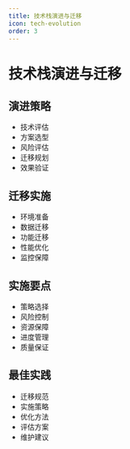 ```yaml
---
title: 技术栈演进与迁移
icon: tech-evolution
order: 3
---
```


# 技术栈演进与迁移

## 演进策略
- 技术评估
- 方案选型
- 风险评估
- 迁移规划
- 效果验证

## 迁移实施
- 环境准备
- 数据迁移
- 功能迁移
- 性能优化
- 监控保障

## 实施要点
- 策略选择
- 风险控制
- 资源保障
- 进度管理
- 质量保证

## 最佳实践
- 迁移规范
- 实施策略
- 优化方法
- 评估方案
- 维护建议
